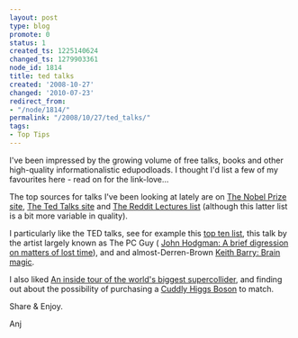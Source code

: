 ```yaml
---
layout: post
type: blog
promote: 0
status: 1
created_ts: 1225140624
changed_ts: 1279903361
node_id: 1814
title: ted talks
created: '2008-10-27'
changed: '2010-07-23'
redirect_from:
- "/node/1814/"
permalink: "/2008/10/27/ted_talks/"
tags:
- Top Tips
---
```

I've been impressed by the growing volume of free talks, books and other high-quality informationalistic edupodloads.  I thought I'd list a few of my favourites here - read on for the link-love...
<!--break-->
The top sources for talks I've been looking at lately are on [The Nobel Prize site](http://nobelprize.org/), [The Ted Talks site](http://www.ted.com/) and [The Reddit Lectures list](http://www.reddit.com/r/lectures/) (although this latter list is a bit more variable in quality).

I particularly like the TED talks, see for example this [top ten list](http://www.boingboing.net/2008/06/26/top-10-ted-talks.html), this talk by the artist largely known as The PC Guy (
[John Hodgman: A brief digression on matters of lost time](http://www.ted.com/index.php/talks/john_hodgman_s_brief_digression.html)), and and almost-Derren-Brown [Keith Barry: Brain magic](http://www.ted.com/index.php/talks/keith_barry_does_brain_magic.html).

I also liked [An inside tour of the world's biggest supercollider](http://www.ted.com/index.php/talks/brian_cox_on_cern_s_supercollider.html), and finding out about the possibility of purchasing a [Cuddly Higgs Boson](http://www.boingboing.net/2008/09/13/higgs-boson-plush-to.html) to match.

Share & Enjoy.

Anj
